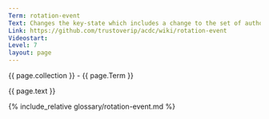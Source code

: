 ```yaml
---
Term: rotation-event
Text: Changes the key-state which includes a change to the set of authoritative keypairs for an AID
Link: https://github.com/trustoverip/acdc/wiki/rotation-event
Videostart: 
Level: 7
layout: page
---
```


{{ page.collection }} - {{ page.Term }}

   {{ page.text }}

{% include_relative glossary/rotation-event.md %}
